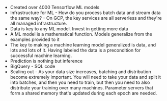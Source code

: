 
* Created over 4000 Tensorflow ML models
* Infrastructure for ML - How do you process batch data and stream data the same way? - On GCP, the key services are all serverless and they're all managed infrastructure.
* Data is key to any ML model. Invest in getting more data
* A ML model is a mathematical function. Models generalize from the examples provided to it
* The key to making a machine learning model generalized is data, and lots and lots of it. Having labeled the data is a precondition for successful machine learning.
* Prediction is nothing but inference
* BigQuery - SQL code
* Scaling out - As your data size increases, batching and distribution become extremely important. You will need to take your data and split it into batches, and then you need to train, but then you need to also distribute your training over many machines. Parameter servers that form a shared memory that's updated during each epoch are needed. 











